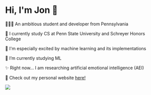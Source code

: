 <h1 align="left">Hi, I'm Jon 👋</h1>
<p align="left">🧑🏻‍💻 An ambitious student and developer from Pennsylvania</p>
<p align="left">🦁 I currently study CS at Penn State University and Schreyer Honors College</p>
<p align="left">🤖 I'm especially excited by machine learning and its implementations</p>
<p align="left">🌱 I’m currently studying ML</p>
<p align="left">✨ Right now... I am researching artificial emotional intelligence (AEI)</p>
<p align="left">📲 Check out my personal website <a href="https://thisisjonchen.com/">here!</a></p>

<p align="left">
  <a href="https://skillicons.dev">
    <img src="https://skillicons.dev/icons?i=java,spring,react,js,python,html,css,postman,aws,androidstudio" />
  </a>
</p>
